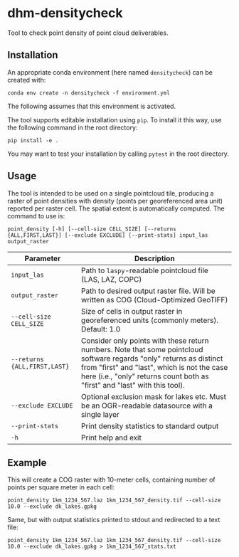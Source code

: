 # dhm-densitycheck
Tool to check point density of point cloud deliverables.

## Installation

An appropriate conda environment (here named `densitycheck`) can be created
with:

```
conda env create -n densitycheck -f environment.yml
```

The following assumes that this environment is activated.

The tool supports editable installation using `pip`. To install it this way,
use the following command in the root directory:

```
pip install -e .
```

You may want to test your installation by calling `pytest` in the root
directory.

## Usage

The tool is intended to be used on a single pointcloud tile, producing a raster
of point densities with density (points per georeferenced area unit) reported
per raster cell. The spatial extent is automatically computed. The command to
use is:

```
point_density [-h] [--cell-size CELL_SIZE] [--returns {ALL,FIRST,LAST}] [--exclude EXCLUDE] [--print-stats] input_las output_raster
```

| Parameter | Description |
| --------- | ----------- |
| `input_las` | Path to `laspy`-readable pointcloud file (LAS, LAZ, COPC) |
| `output_raster` | Path to desired output raster file. Will be written as COG (Cloud-Optimized GeoTIFF) |
| `--cell-size CELL_SIZE` | Size of cells in output raster in georeferenced units (commonly meters). Default: 1.0 |
| `--returns {ALL,FIRST,LAST}` | Consider only points with these return numbers. Note that some pointcloud software regards "only" returns as distinct from "first" and "last", which is not the case here (i.e., "only" returns count both as "first" and "last" with this tool). |
| `--exclude EXCLUDE` | Optional exclusion mask for lakes etc. Must be an OGR-readable datasource with a single layer |
| `--print-stats` | Print density statistics to standard output |
| `-h` | Print help and exit |

## Example

This will create a COG raster with 10-meter cells, containing number of points
per square meter in each cell:

```
point_density 1km_1234_567.laz 1km_1234_567_density.tif --cell-size 10.0 --exclude dk_lakes.gpkg
```

Same, but with output statistics printed to stdout and redirected to a text
file:

```
point_density 1km_1234_567.laz 1km_1234_567_density.tif --cell-size 10.0 --exclude dk_lakes.gpkg > 1km_1234_567_stats.txt
```
